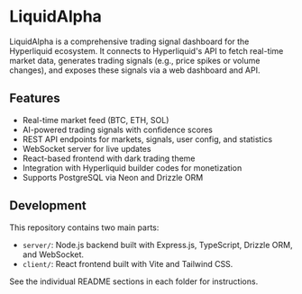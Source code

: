 # LiquidAlpha

LiquidAlpha is a comprehensive trading signal dashboard for the Hyperliquid ecosystem. It connects to Hyperliquid's API to fetch real-time market data, generates trading signals (e.g., price spikes or volume changes), and exposes these signals via a web dashboard and API.

## Features

- Real-time market feed (BTC, ETH, SOL)
- AI-powered trading signals with confidence scores
- REST API endpoints for markets, signals, user config, and statistics
- WebSocket server for live updates
- React-based frontend with dark trading theme
- Integration with Hyperliquid builder codes for monetization
- Supports PostgreSQL via Neon and Drizzle ORM

## Development

This repository contains two main parts:

- `server/`: Node.js backend built with Express.js, TypeScript, Drizzle ORM, and WebSocket.
- `client/`: React frontend built with Vite and Tailwind CSS.

See the individual README sections in each folder for instructions.
